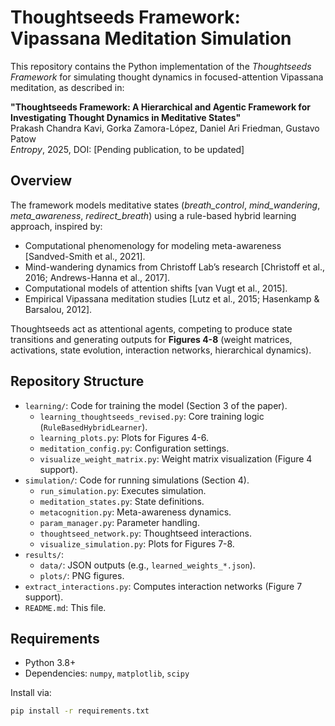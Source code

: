 # Thoughtseeds Framework: Vipassana Meditation Simulation

This repository contains the Python implementation of the *Thoughtseeds Framework* for simulating thought dynamics in focused-attention Vipassana meditation, as described in:

**"Thoughtseeds Framework: A Hierarchical and Agentic Framework for Investigating Thought Dynamics in Meditative States"**  
Prakash Chandra Kavi, Gorka Zamora-López, Daniel Ari Friedman, Gustavo Patow  
*Entropy*, 2025, DOI: [Pending publication, to be updated]

## Overview

The framework models meditative states (*breath_control*, *mind_wandering*, *meta_awareness*, *redirect_breath*) using a rule-based hybrid learning approach, inspired by:

- Computational phenomenology for modeling meta-awareness [Sandved-Smith et al., 2021].
- Mind-wandering dynamics from Christoff Lab’s research [Christoff et al., 2016; Andrews-Hanna et al., 2017].
- Computational models of attention shifts [van Vugt et al., 2015].
- Empirical Vipassana meditation studies [Lutz et al., 2015; Hasenkamp & Barsalou, 2012].

Thoughtseeds act as attentional agents, competing to produce state transitions and generating outputs for **Figures 4-8** (weight matrices, activations, state evolution, interaction networks, hierarchical dynamics).

## Repository Structure

- `learning/`: Code for training the model (Section 3 of the paper).
  - `learning_thoughtseeds_revised.py`: Core training logic (`RuleBasedHybridLearner`).
  - `learning_plots.py`: Plots for Figures 4-6.
  - `meditation_config.py`: Configuration settings.
  - `visualize_weight_matrix.py`: Weight matrix visualization (Figure 4 support).
- `simulation/`: Code for running simulations (Section 4).
  - `run_simulation.py`: Executes simulation.
  - `meditation_states.py`: State definitions.
  - `metacognition.py`: Meta-awareness dynamics.
  - `param_manager.py`: Parameter handling.
  - `thoughtseed_network.py`: Thoughtseed interactions.
  - `visualize_simulation.py`: Plots for Figures 7-8.
- `results/`:
  - `data/`: JSON outputs (e.g., `learned_weights_*.json`).
  - `plots/`: PNG figures.
- `extract_interactions.py`: Computes interaction networks (Figure 7 support).
- `README.md`: This file.

## Requirements

- Python 3.8+
- Dependencies: `numpy`, `matplotlib`, `scipy`

Install via:

```bash
pip install -r requirements.txt
